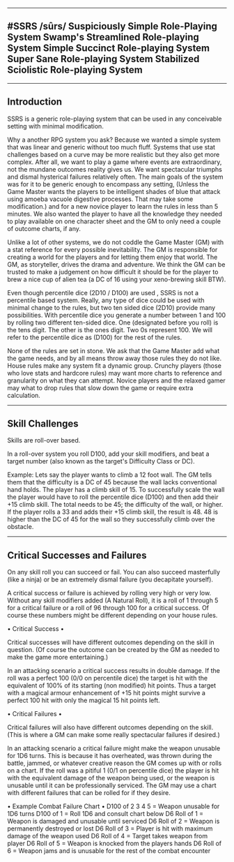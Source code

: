 -----------------------------------------
#SSRS /sûrs/
Suspiciously Simple Role-Playing System
Swamp's Streamlined Role-playing System
Simple Succinct Role-playing System
Super Sane Role-playing System
Stabilized Sciolistic Role-playing System
-----------------------------------------

--------------------------------
Introduction
--------------------------------
SSRS is a generic role-playing system that can be used in any conceivable setting with minimal modification.

Why a another RPG system you ask? Because we wanted a simple system that was linear and generic without too much fluff. Systems that use stat challenges based on a curve may be more realistic but they also get more complex. After all, we want to play a game where events are extraordinary, not the mundane outcomes reality gives us. We want spectacular triumphs and dismal hysterical failures relatively often. The main goals of the system was for it to be generic enough to encompass any setting, (Unless the Game Master wants the players to be intelligent shades of blue that attack using amoeba vacuole digestive processes. That may take some modification.) and for a new novice player to learn the rules in less than 5 minutes. We also wanted the player to have all the knowledge they needed to play available on one character sheet and the GM to only need a couple of outcome charts, if any.

Unlike a lot of other systems, we do not coddle the Game Master (GM) with a stat reference for every possible inevitability. The GM is responsible for creating a world for the players and for letting them enjoy that world. The GM, as storyteller, drives the drama and adventure. We think the GM can be trusted to make a judgement on how difficult it should be for the player to brew a nice cup of alien tea (a DC of 16 using your xeno-brewing skill BTW).

Even though percentile dice (2D10 / D100) are used , SSRS is not a percentile based system. Really, any type of dice could be used with minimal change to the rules, but two ten sided dice (2D10) provide many possibilities. With percentile dice you generate a number between 1 and 100 by rolling two different ten-sided dice. One (designated before you roll) is the tens digit. The other is the ones digit. Two 0s represent 100. We will refer to the percentile dice as (D100) for the rest of the rules. 

None of the rules are set in stone. We ask that the Game Master add what the game needs, and by all means throw away those rules they do not like. House rules make any system fit a dynamic group. Crunchy players (those who love stats and hardcore rules) may want more charts to reference and granularity on what they can attempt. Novice players and the relaxed gamer may what to drop rules that slow down the game or require extra calculation. 

--------------------------------
Skill Challenges
--------------------------------
Skills are roll-over based.

In a roll-over system you roll D100, add your skill modifiers, and beat a target number (also known as the target's Difficulty Class or DC).

Example: Lets say the player wants to climb a 12 foot wall. The GM tells them that the difficulty is a DC of 45 because the wall lacks conventional hand holds. The player has a climb skill of 15. To successfully scale the wall the player would have to roll the percentile dice (D100) and then add their +15 climb skill. The total needs to be 45; the difficulty of the wall, or higher. If the player rolls a 33 and adds their +15 climb skill, the result is 48. 48 is higher than the DC of 45 for the wall so they successfully climb over the obstacle.

--------------------------------
Critical Successes and Failures
--------------------------------
On any skill roll you can succeed or fail. You can also succeed masterfully (like a ninja) or be an extremely dismal failure (you decapitate yourself).

A critical success or failure is achieved by rolling very high or very low. Without any skill modifiers added (A Natural Roll), it is a roll of 1 through 5 for a critical failure or a roll of 96 through 100 for a critical success. Of course these numbers might be different depending on your house rules.

• Critical Success •

Critical successes will have different outcomes depending on the skill in question. (Of course the outcome can be created by the GM as needed to make the game more entertaining.)

In an attacking scenario a critical success results in double damage. If the roll was a perfect 100 (0/0 on percentile dice) the target is hit with the equivalent of 100% of its starting (non modified) hit points. Thus a target with a magical armour enhancement of +15 hit points might survive a perfect 100 hit with only the magical 15 hit points left.

• Critical Failures •

Critical failures will also have different outcomes depending on the skill. (This is where a GM can make some really spectacular failures if desired.)

In an attacking scenario a critical failure might make the weapon unusable for 1D6 turns. This is because it has overheated, was thrown during the battle, jammed, or whatever creative reason the GM comes up with or rolls on a chart. If the roll was a pitiful 1 (0/1 on percentile dice) the player is hit with the equivalent damage of the weapon being used, or the weapon is unusable until it can be professionally serviced. The GM may use a chart with different failures that can be rolled for if they desire.

• Example Combat Failure Chart •
D100 of 2 3 4 5	= Weapon unusable for 1D6 turns
D100 of 1		= Roll 1D6 and consult chart below
	D6 Roll of 1 = Weapon is damaged and unusable until serviced
	D6 Roll of 2 = Weapon is permanently destroyed or lost
	D6 Roll of 3 = Player is hit with maximum damage of the weapon used
	D6 Roll of 4 = Target takes weapon from player
	D6 Roll of 5 = Weapon is knocked from the players hands
	D6 Roll of 6 = Weapon jams and is unusable for the rest of the combat encounter

